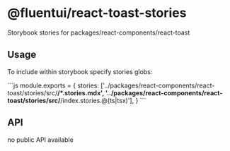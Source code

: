 # @fluentui/react-toast-stories

Storybook stories for packages/react-components/react-toast

## Usage

To include within storybook specify stories globs:

\`\`\`js
module.exports = {
stories: ['../packages/react-components/react-toast/stories/src/**/*.stories.mdx', '../packages/react-components/react-toast/stories/src/**/index.stories.@(ts|tsx)'],
}
\`\`\`

## API

no public API available
